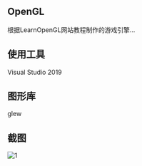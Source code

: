 ## OpenGL  
根据LearnOpenGL网站教程制作的游戏引擎...  
## 使用工具  
Visual Studio 2019 
## 图形库
glew 
## 截图  
![1](https://raw.githubusercontent.com/YuG56/MyOpenglGame/master/IMG_5233.PNG)
